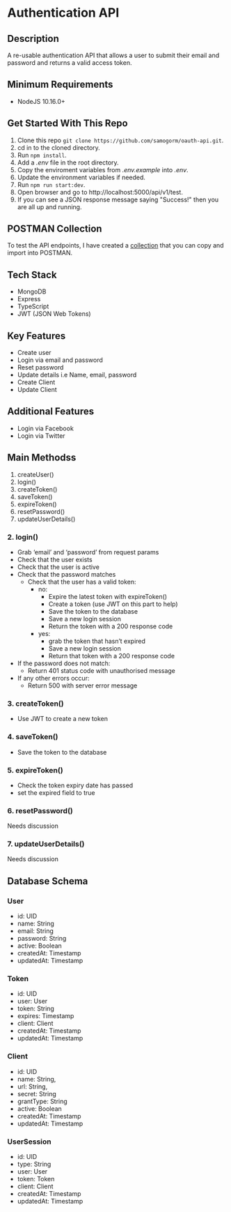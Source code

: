 # Authentication API

## Description
A re-usable authentication API that allows a user to submit their email and password and returns  a valid access token.

## Minimum Requirements
* NodeJS 10.16.0+

## Get Started With This Repo

1. Clone this repo `git clone https://github.com/samogorm/oauth-api.git`.
2. cd in to the cloned directory.
3. Run `npm install`.
4. Add a *.env* file in the root directory. 
5. Copy the enviroment variables from *.env.example* into *.env*.
6. Update the environment variables if needed.
7. Run `npm run start:dev`.
8. Open browser and go to http://localhost:5000/api/v1/test.
9. If you can see a JSON response message saying "Success!" then you are all up and running.

## POSTMAN Collection
To test the API endpoints, I have created a [collection](https://www.getpostman.com/collections/0598f505914cab337147) that you can copy and import into POSTMAN. 

## Tech Stack
* MongoDB
* Express
* TypeScript
* JWT (JSON Web Tokens)

## Key Features
* Create user
* Login via email and password
* Reset password
* Update details i.e Name, email, password
* Create Client
* Update Client

## Additional Features
* Login via Facebook
* Login via Twitter

## Main Methodss
1. createUser()
2. login()
3. createToken()
4. saveToken()
5. expireToken()
6. resetPassword()
7. updateUserDetails()

### 2. login()
* Grab ‘email’ and ‘password’ from request params
* Check that the user exists
* Check that the user is active
* Check that the password matches
	* Check that the user has a valid token:
		* no: 
			* Expire the latest token with expireToken()
			* Create a token (use JWT on this part to help)
			* Save the token to the database
			* Save a new login session
			* Return the token with a 200 response code
		* yes:
			* grab the token that hasn’t expired 
			* Save a new login session
			* Return that token with a 200 response code
* If the password does not match:
	* Return 401 status code with unauthorised message
* If any other errors occur:
	* Return 500 with server error message

### 3. createToken()
* Use JWT to create a new token

### 4. saveToken()
* Save the token to the database

### 5. expireToken()
* Check the token expiry date has passed
* set the expired field to true

### 6. resetPassword()
Needs discussion

### 7. updateUserDetails()
Needs discussion

## Database Schema
### User
* id: UID
* name: String
* email: String
* password: String
* active: Boolean
* createdAt: Timestamp
* updatedAt: Timestamp

### Token
* id: UID
* user: User
* token: String
* expires: Timestamp
* client: Client
* createdAt: Timestamp
* updatedAt: Timestamp

### Client
* id: UID
* name: String,
* url: String,
* secret: String
* grantType: String
* active: Boolean
* createdAt: Timestamp
* updatedAt: Timestamp

### UserSession
* id: UID
* type: String
* user: User
* token: Token
* client: Client
* createdAt: Timestamp
* updatedAt: Timestamp
